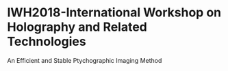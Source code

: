
# IWH2018-International Workshop on Holography and Related Technologies 

An Efficient and Stable Ptychographic Imaging Method
